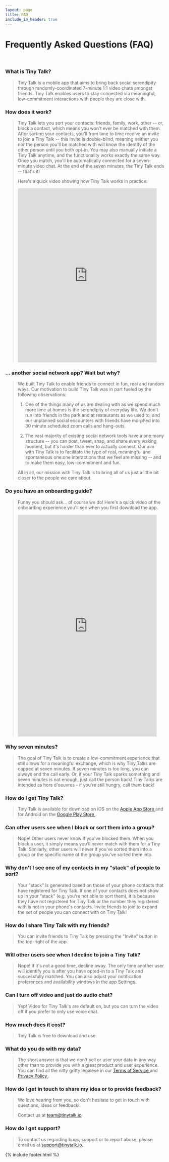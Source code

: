 ```yaml
---
layout: page
title: FAQ
include_in_header: true
---
```


# Frequently Asked Questions (FAQ)

<br>

<h3>What is Tiny Talk?</h3>

> Tiny Talk is a mobile app that aims to bring back social serendipity through randomly-coordinated 7-minute 1:1 video chats amongst friends. Tiny Talk enables users to stay connected via meaningful, low-commitment interactions with people they are close with.


<h3>How does it work?</h3>

> Tiny Talk lets you sort your contacts: friends, family, work, other -- or, block a contact, which means you won't ever be matched with them. After sorting your contacts, you'll from time to time receive an invite to join a Tiny Talk -- this invite is double-blind, meaning neither you nor the person you'll be matched with will know the identity of the other person until you both opt-in. You may also manually initiate a Tiny Talk anytime, and the functionality works exactly the same way. Once you match, you'll be automatically connected for a seven-minute video chat. At the end of the seven minutes, the Tiny Talk ends -- that's it!
>
> Here's a quick video showing how Tiny Talk works in practice:
>
> <iframe src="https://player.vimeo.com/video/464569267?color=ffffff&title=0&byline=0&portrait=0" width="440" height="550" frameborder="0" allow="autoplay; fullscreen" allowfullscreen></iframe>

<h3>... another social network app? Wait but why?</h3>

> We built Tiny Talk to enable friends to connect in fun, real and random ways.
> Our motivation to build Tiny Talk was in part fueled by the following observations:
> 1. One of the things many of us are dealing with as we spend much more time at homes is the serendipity of everyday life. We don't run into friends in the park and at restaurants as we used to, and our unplanned social encounters with friends have morphed into 30 minute scheduled zoom calls and hang-outs.
>
> 2. The vast majority of existing social network tools have a one:many structure -- you can post, tweet, snap, and share every waking moment, but it's harder than ever to actually connect. Our aim with Tiny Talk is to facilitate the type of real, meaningful and spontaneous one:one interactions that we feel are missing -- and to make them easy, low-commitment and fun.
>
> All in all, our mission with Tiny Talk is to bring all of us just a little bit closer to the people we care about.

<h3>Do you have an onboarding guide?</h3>

> Funny you should ask... of course we do! Here's a quick video of the onboarding experience you'll see when you first download the app.
>
> <iframe src="https://player.vimeo.com/video/464566874?color=ffffff&title=0&byline=0&portrait=0" width="440" height="701" frameborder="0" allow="autoplay; fullscreen" allowfullscreen></iframe>

<h3>Why seven minutes?</h3>

> The goal of Tiny Talk is to create a low-commitment experience that still allows for a meaningful exchange, which is why Tiny Talks are capped at seven minutes.
> If seven minutes is too long, you can always end the call early. Or, if your Tiny Talk sparks something and seven minutes is not enough, just call the person back! Tiny Talks are intended as hors d'oeuvres - if you're still hungry, call them back!

<h3>How do I get Tiny Talk?</h3>

> Tiny Talk is available for download on iOS on the <a href="https://apps.apple.com/us/app/tiny-talk-chat/id1526380332?uo=4"> Apple App Store </a> and for Android on the <a href="https://play.google.com/store/apps/details?id=com.tinytalkinc.tinytalk"> Google Play Store </a>.

<h3>Can other users see when I block or sort them into a group?</h3>

> Nope! Other users never know if you've blocked them. When you block a user, it simply means you'll never match with them for a Tiny Talk. Similarly, other users will never if you've sorted them into a group or the specific name of the group you've sorted them into.

<h3>Why don't I see one of my contacts in my "stack" of people to sort?</h3>

> Your "stack" is generated based on those of your phone contacts that have registered for Tiny Talk. If one of your contacts does not show up in your "stack" (e.g. you're not able to sort them), it is because they have not registered for Tiny Talk or the number they registered with is not in your phone's contacts. Invite friends to join to expand the set of people you can connect with on Tiny Talk!

<h3>How do I share Tiny Talk with my friends?</h3>

> You can invite friends to Tiny Talk by pressing the "Invite" button in the top-right of the app.

<h3>Will other users see when I decline to join a Tiny Talk?</h3>

> Nope! If it's not a good time, decline away. The only time another user will identify you is after you have opted-in to a Tiny Talk and successfully matched. You can also adjust your notification preferences and availability windows in the app Settings.

<h3>Can I turn off video and just do audio chat?</h3>

> Yep! Video for Tiny Talk's are default on, but you can turn the video off if you prefer to only use voice chat.

<h3>How much does it cost?</h3>

>Tiny Talk is free to download and use.

<h3>What do you do with my data?</h3>

> The short answer is that we don't sell or user your data in any way other than to provide you with a great product and user experience. You can find all the nitty gritty legalese in our <a href= "https://tinytalk.io/terms"> Terms of Service </a> and <a href="https://tinytalk.io/privacy"> Privacy Policy </a>.

<h3>How do I get in touch to share my idea or to provide feedback?</h3>

> We love hearing from you, so don't hesitate to get in touch with questions, ideas or feedback!
>
> Contact us at team@tinytalk.io

<h3> How do I get support?</h3>

> To contact us regarding bugs, support or to report abuse, please email us at support@tinytalk.io.

{% include footer.html %}
